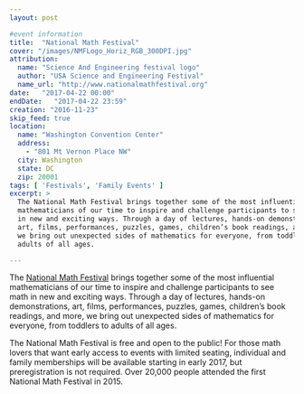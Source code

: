 ```yaml
---
layout: post

#event information
title:  "National Math Festival"
cover: "/images/NMFLogo_Horiz_RGB_300DPI.jpg"
attribution:
  name: "Science And Engineering festival logo"
  author: "USA Science and Engineering Festival"
  name_url: "http://www.nationalmathfestival.org"
date:   "2017-04-22 00:00"
endDate:   "2017-04-22 23:59"
creation: "2016-11-23"
skip_feed: true
location:
  name: "Washington Convention Center"
  address:
    - "801 Mt Vernon Place NW"
  city: Washington
  state: DC
  zip: 20001
tags: [ 'Festivals', 'Family Events' ]
excerpt: >
  The National Math Festival brings together some of the most influential
  mathematicians of our time to inspire and challenge participants to see math
  in new and exciting ways. Through a day of lectures, hands-on demonstrations,
  art, films, performances, puzzles, games, children’s book readings, and more,
  we bring out unexpected sides of mathematics for everyone, from toddlers to
  adults of all ages.

---
```


The [National Math Festival](http://www.nationalmathfestival.org/) brings
together some of the most influential mathematicians of our time to inspire and
challenge participants to see math in new and exciting ways. Through a day of
lectures, hands-on demonstrations, art, films, performances, puzzles, games,
children’s book readings, and more, we bring out unexpected sides of mathematics
for everyone, from toddlers to adults of all ages.

The National Math Festival is free and open to the public! For those math lovers
that want early access to events with limited seating, individual and family
memberships will be available starting in early 2017, but preregistration is not
required. Over 20,000 people attended the first National Math Festival in 2015.
